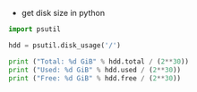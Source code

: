 - get disk size in python

```python
import psutil

hdd = psutil.disk_usage('/')

print ("Total: %d GiB" % hdd.total / (2**30))
print ("Used: %d GiB" % hdd.used / (2**30))
print ("Free: %d GiB" % hdd.free / (2**30))
```
